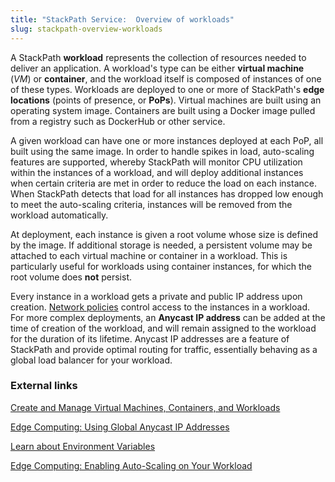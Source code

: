 ```yaml
---
title: "StackPath Service:  Overview of workloads"
slug: stackpath-overview-workloads
---
```



A StackPath **workload** represents the collection of resources needed to deliver an application.  A workload's type can be either **virtual machine** (*VM*) or **container**, and the workload itself is composed of instances of one of these types.  Workloads are deployed to one or more of StackPath's **edge locations** (points of presence, or **PoPs**).  Virtual machines are built using an operating system image. Containers are built using a Docker image pulled from a registry such as DockerHub or other service.

A given workload can have one or more instances deployed at each PoP, all built using the same image.  In order to handle spikes in load, auto-scaling features are supported, whereby StackPath will monitor CPU utilization within the instances of a workload, and will deploy additional instances when certain criteria are met in order to reduce the load on each instance.  When StackPath detects that load for all instances has dropped low enough to meet the auto-scaling criteria, instances will be removed from the workload automatically.

At deployment, each instance is given a root volume whose size is defined by the image.  If additional storage is needed, a persistent volume may be attached to each virtual machine or container in a workload.  This is particularly useful for workloads using container instances, for which the root volume does **not** persist.

Every instance in a workload gets a private and public IP address upon creation.  [Network policies](stackpack-network-policies.md) control access to the instances in a workload.  For more complex deployments, an **Anycast IP address** can be added at the time of creation of the workload, and will remain assigned to the workload for the duration of its lifetime.  Anycast IP addresses are a feature of StackPath and provide optimal routing for traffic, essentially behaving as a global load balancer for your workload.  <!-- Need to show where Anycast IPs send traffic.  This is not clear to me at this time. -->



### External links

[Create and Manage Virtual Machines, Containers, and Workloads](https://support.stackpath.com/hc/en-us/articles/360022756051-Create-and-Manage-Virtual-Machines-Containers-and-Workloads)

[Edge Computing: Using Global Anycast IP Addresses](https://support.stackpath.com/hc/en-us/articles/360022801751-Edge-Computing-Using-Global-Anycast-IP-Addresses)

[Learn about Environment Variables](https://support.stackpath.com/hc/en-us/articles/360022768891)

[Edge Computing:  Enabling Auto-Scaling on Your Workload](https://support.stackpath.com/hc/en-us/articles/360034604611-Edge-Computing-Enabling-Auto-Scaling-on-Your-Workload)
